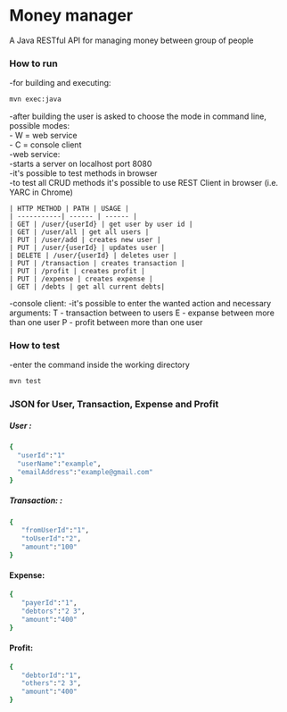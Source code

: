 # Money manager

A Java RESTful API for managing money between group of people

### How to run

-for building and executing:
```sh
mvn exec:java
```
-after building the user is asked to choose the mode in command line, possible modes:  
    - W = web service  
    - C = console client  
-web service:  
-starts a server on localhost port 8080  
-it's possible to test methods in browser  
-to test all CRUD methods it's possible to use REST Client in browser (i.e. YARC in Chrome)  
    
    | HTTP METHOD | PATH | USAGE |
    | -----------| ------ | ------ |
    | GET | /user/{userId} | get user by user id | 
    | GET | /user/all | get all users | 
    | PUT | /user/add | creates new user | 
    | PUT | /user/{userId} | updates user | 
    | DELETE | /user/{userId} | deletes user |
    | PUT | /transaction | creates transaction |
    | PUT | /profit | creates profit |
    | PUT | /expense | creates expense |
    | GET | /debts | get all current debts| 
    
-console client:
    -it's possible to enter the wanted action and necessary arguments:
        T - transaction between to users
        E - expanse between more than one user
        P - profit between more than one user
        
### How to test
-enter the command inside the working directory
```sh
mvn test
```

### JSON for User, Transaction, Expense and Profit
##### User : 
```sh
{  
  "userId":"1"
  "userName":"example",
  "emailAddress":"example@gmail.com"
} 
```
##### Transaction: : 

```sh
{  
   "fromUserId":"1",
   "toUserId":"2",
   "amount":"100"
} 
```

#### Expense:
```sh
{  
   "payerId":"1",
   "debtors":"2 3",
   "amount":"400"
}
```

#### Profit:
```sh
{  
   "debtorId":"1",
   "others":"2 3",
   "amount":"400"
}
```
